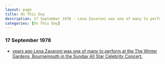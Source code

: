 ```yaml
---
layout: page
title: On This Day
description: 17 September 1978 - Lena Zavaroni was one of many to perform at the The Winter Gardens, Bournemouth in the Sunday All Star Celebrity Concert.
categories: [On This Day]
---
```


### 17 September 1978
* [<span id="age1"></span> years ago Lena Zavaroni was one of many to perform at the The Winter Gardens, Bournemouth in the Sunday All Star Celebrity Concert.](/theatre/the%20winter%20gardens%20bournemouth/1978/09/17/sunday-all-star-celebrity-concert.html)

<!-- Script for calculating number of years ago -->
<script>
var dob = '19780917';
var year = Number(dob.substr(0, 4));
var month = Number(dob.substr(4, 2)) - 1;
var day = Number(dob.substr(6, 2));
var today = new Date();
var age1 = today.getFullYear() - year;
if (today.getMonth() < month || (today.getMonth() == month && today.getDate() < day)) {
age1--;
}
document.getElementById("age1").innerHTML=age1;
</script>

